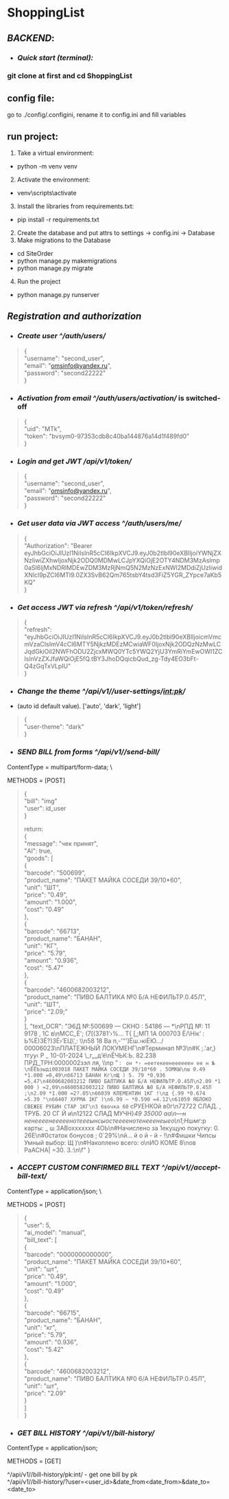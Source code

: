 # ShoppingList
## *BACKEND*:

- ### *Quick start (terminal):*

### git clone at first and cd ShoppingList
## config file:
go to ./config/.configini, rename it to config.ini and fill variables

## run project:

1. Take a virtual environment: 
- python -m venv venv
2. Activate the environment:
- venv\scripts\activate
3. Install the libraries from requirements.txt:
- pip install -r requirements.txt
2. Create the database and put attrs to settings -> config.ini -> Database
3. Make migrations to the Database
- cd SiteOrder
- python manage.py makemigrations
- python manage.py migrate
4. Run the project
- python manage.py runserver

## ***Registration and authorization***
- ### *Create user ^/auth/users/*
>{\
    "username": "second_user",\
    "email": "omsinfo@yandex.ru",\
    "password": "second22222"\
}
- ### *Activation from email ^/auth/users/activation/* is switched-off 
>{\
    "uid": "MTk",\
    "token": "bvsym0-97353cdb8c40ba144876a14d1f489fd0"\
}
- ### *Login and get JWT /api/v1/token/*
>{\
    "username": "second_user",\
    "email": "omsinfo@yandex.ru",\
    "password": "second22222"\
}
- ### *Get user data via JWT access ^/auth/users/me/*
>{\
> "Authorization": "Bearer eyJhbGciOiJIUzI1NiIsInR5cCI6IkpXVCJ9.eyJ0b2tlbl90eXBlIjoiYWNjZXNzIiwiZXhwIjoxNjk2ODQ0MDMwLCJpYXQiOjE2OTY4NDM3MzAsImp0aSI6IjMxNDRlMDEwZDM3MzRjNmQ5N2MzNzExNWI2MDdiZjUzIiwidXNlcl9pZCI6MTl9.0ZX3SvB62Qm765tsbY4tsd3FiZ5YGR_ZYpce7aKb5KQ"\
> }
- ### *Get access JWT via refresh ^/api/v1/token/refresh/*
>{\
    "refresh": "eyJhbGciOiJIUzI1NiIsInR5cCI6IkpXVCJ9.eyJ0b2tlbl90eXBlIjoicmVmcmVzaCIsImV4cCI6MTY5NjkzMDEzMCwiaWF0IjoxNjk2ODQzNzMwLCJqdGkiOiI2NWFhODU2ZjcxMWQ0YTc5YWQ2YjU3YmRiYmEwOWI1ZCIsInVzZXJfaWQiOjE5fQ.tBY3JhoDQqicbQud_zg-Tdy4EO3bFt-Q4zGqTxVLpIU"\
>}

- ### *Change the theme ^/api/v1//user-settings/<int:pk>/* 
- (auto id default value). ['auto', 'dark', 'light']
>{\
    "user-theme": "dark"\
>}

- ### *SEND BILL from forms ^/api/v1//send-bill/* 
ContentType = multipart/form-data; \

METHODS = [POST]

>{\
    "bill": "img"\
    "user": id_user\
>}
> 
> return:\
> {\
    "message": "чек принят",\
    "AI": true,\
    "goods": [\
        {\
            "barcode": "500699",\
            "product_name": "ПАКЕТ МАЙКА СОСЕДИ 39/10*60",\
            "unit": "ШТ",\
            "price": "0.49",\
            "amount": "1.000",\
            "cost": "0.49"\
        },\
        {\
            "barcode": "66713",\
            "product_name": "БАНАН",\
            "unit": "КГ",\
            "price": "5.79",\
            "amount": "0.936",\
            "cost": "5.47"\
        },\
        {\
            "barcode": "4600682003212",\
            "product_name": "ПИВО БАЛТИКА №0 Б/А НЕФИЛЬТР.0.45Л",\
            "unit": "ШТ",\
            "price": "2.09;"\
        }\
    ],
    "text_OCR": "Э6Д №:500699 — СКНО : 54186 — *\nРПД №: 11 9178 ‚ 1С в\nМСС_Ё'; (7[(3781’›%… Т{ [‚;МП 1А 000703 Ё/\\Нік‘ : Ь%Ё)ЗЁ?)ЗЁ›’ЕЦ\\',: \\\n58 18 Ва п‚-'\"']Ёш.›кіЁЮ…/ 00006023\nПЛАТЕЖНЫЙ ЛОКУМЕНГ\n#Терминап №3\n#К ;.'аг‚}тгуу‹ Р _ 10-01-2024 \\_г„„д‘ё\nЁЧЬК:Ь. 82.238 ПРД_ТРН:0000002зэл ля, \\\nр ” : ` он *› =еетекеенеееееен ее н №\nЁЁЬзыді003018 ПАКЕТ МАЙКА СОСЕДИ 39/10*60 . 5ОМКЫ\nш 0.49 *1.000 =0,49\nб6713 БАНАН Кг\nЩ ) 5. 79 *0.936 =5,47\n4600682003212 ПИВО БАЛТИКА №0 Б/А НЕФИЛЬТР.О.45Л\n2.09 *1 000 ) =2,09\n4600582003212 ПИВО БАЛТИКА №0 Б/А НЕФИЛЬТР.0.45Л ;\n2.09 *1.000 =2?.05\n66039 КЛЕМЕНТИН 1КГ !\nд {.99 *0.674 =5.39 °\n66407 ХУРМА 1КГ )\n6.99 — *0.590 =4.12\n61059 ЯБЛОКО СВЕЖЕЕ РУБИН СТАР 1КГ\nЗ бвочка 60` сРУЕНКОй в0г\n72722 СЛАД. ‚ ТРУБ. 20 СГ Й и\n12122 СЛАД МУЧН}_49 35000 аа\n—н ненеееенееееенотеееынсыостеееенотенееенеыео\n1;Ншмг_:р карты: _ ш ЗАВоххххххх 4ОЬ\n#Начислено за 1екущую покугку: 0. 26Е\n#0статок бонусов ; 0`29%\nй… й о й - й - !\n#Фишки Чипсы Умный выбор: Щ )\n#Накоплено всего: о\nИО КОМЕ 8\nов РаАСНА| =30. 3.:\n\f"
}

- ### *ACCEPT CUSTOM CONFIRMED BILL TEXT ^/api/v1//accept-bill-text/* 
ContentType = application/json; \

METHODS = [POST]

>{   
    "user": 5,\
    "ai_model": "manual",\
    "bill_text": [\
        {\
            "barcode": "0000000000000",\
            "product_name": "ПАКЕТ МАЙКА СОСЕДИ 39/10*60",\
            "unit": "шт",\
            "price": "0.49",\
            "amount": "1.000",\
            "cost": "0.49"\
        },\
        {\
            "barcode": "66715",\
            "product_name": "БАНАН",\
            "unit": "кг",\
            "price": "5.79",\
            "amount": "0.936",\
            "cost": "5.42"\
        },\
        {\
            "barcode": "4600682003212",\
            "product_name": "ПИВО БАЛТИКА №0 6/А НЕФИЛЬТР.0.45Л",\
            "unit": "шт",\
            "price": "2.09"\
        }\
    ]\
}

- ### *GET BILL HISTORY ^/api/v1//bill-history/* 
ContentType = application/json; 

METHODS = [GET]

^/api/v1//bill-history/pk:int/ - get one bill by pk\
^/api/v1//bill-history/?user=<user_id>&date_from<date_from>&date_to=<date_to>

